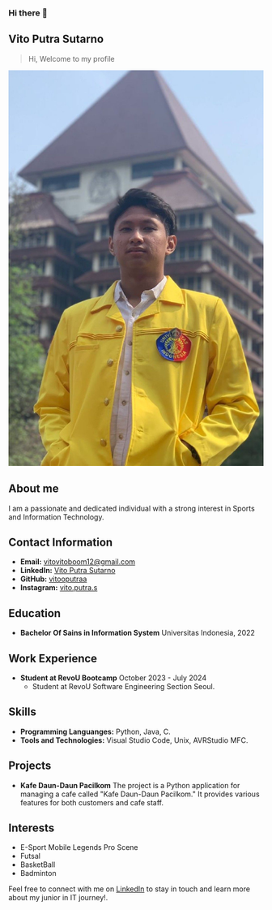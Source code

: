 ### Hi there 👋

## Vito Putra Sutarno

> Hi, Welcome to my profile

![Vito Putra Sutarno](assets/3x4.jpg)

## About me

I am a passionate and dedicated individual with a strong interest in Sports and Information Technology.

## Contact Information

- **Email:** vitovitoboom12@gmail.com 
- **LinkedIn:** [Vito Putra Sutarno](https://www.linkedin.com/in/vitoputrasutarno/)
- **GitHub:** [vitooputraa](https://github.com/vitooputraa)
- **Instagram:** [vito.putra.s](https://instagram.com/vito.putra.s)

## Education

- **Bachelor Of Sains in Information System**
  Universitas Indonesia, 2022

## Work Experience

- **Student at RevoU Bootcamp**
  October 2023 - July 2024
  - Student at RevoU Software Engineering Section Seoul.

## Skills
 
- **Programming Languanges:** Python, Java, C.
- **Tools and Technologies:** Visual Studio Code, Unix, AVRStudio MFC.

## Projects

- **Kafe Daun-Daun Pacilkom**
  The project is a Python application for managing a cafe called "Kafe Daun-Daun Pacilkom." It provides various features for both customers and cafe staff.

## Interests

- E-Sport Mobile Legends Pro Scene
- Futsal
- BasketBall
- Badminton

Feel free to connect with me on [LinkedIn](https://www.linkedin.com/in/vitoputrasutarno/) to stay in touch and learn more about my junior in IT journey!.

